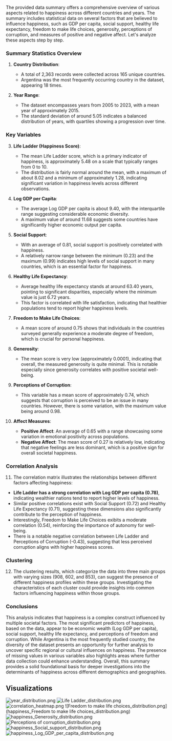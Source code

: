 The provided data summary offers a comprehensive overview of various aspects related to happiness across different countries and years. The summary includes statistical data on several factors that are believed to influence happiness, such as GDP per capita, social support, healthy life expectancy, freedom to make life choices, generosity, perceptions of corruption, and measures of positive and negative affect. Let's analyze these aspects step by step.

### Summary Statistics Overview

1. **Country Distribution**:
   - A total of 2,363 records were collected across 165 unique countries.
   - Argentina was the most frequently occurring country in the dataset, appearing 18 times.

2. **Year Range**:
   - The dataset encompasses years from 2005 to 2023, with a mean year of approximately 2015.
   - The standard deviation of around 5.05 indicates a balanced distribution of years, with quartiles showing a progression over time.

### Key Variables

3. **Life Ladder (Happiness Score)**:
   - The mean Life Ladder score, which is a primary indicator of happiness, is approximately 5.48 on a scale that typically ranges from 0 to 10.
   - The distribution is fairly normal around the mean, with a maximum of about 8.02 and a minimum of approximately 1.28, indicating significant variation in happiness levels across different observations.

4. **Log GDP per Capita**:
   - The average Log GDP per capita is about 9.40, with the interquartile range suggesting considerable economic diversity.
   - A maximum value of around 11.68 suggests some countries have significantly higher economic output per capita.

5. **Social Support**:
   - With an average of 0.81, social support is positively correlated with happiness.
   - A relatively narrow range between the minimum (0.23) and the maximum (0.99) indicates high levels of social support in many countries, which is an essential factor for happiness.

6. **Healthy Life Expectancy**:
   - Average healthy life expectancy stands at around 63.40 years, pointing to significant disparities, especially where the minimum value is just 6.72 years.
   - This factor is correlated with life satisfaction, indicating that healthier populations tend to report higher happiness levels.

7. **Freedom to Make Life Choices**:
   - A mean score of around 0.75 shows that individuals in the countries surveyed generally experience a moderate degree of freedom, which is crucial for personal happiness.

8. **Generosity**:
   - The mean score is very low (approximately 0.0001), indicating that overall, the measured generosity is quite minimal. This is notable especially since generosity correlates with positive societal well-being.

9. **Perceptions of Corruption**:
   - This variable has a mean score of approximately 0.74, which suggests that corruption is perceived to be an issue in many countries. However, there is some variation, with the maximum value being around 0.98.

10. **Affect Measures**:
    - **Positive Affect**: An average of 0.65 with a range showcasing some variation in emotional positivity across populations.
    - **Negative Affect**: The mean score of 0.27 is relatively low, indicating that negative feelings are less dominant, which is a positive sign for overall societal happiness.

### Correlation Analysis

11. The correlation matrix illustrates the relationships between different factors affecting happiness:
   - **Life Ladder has a strong correlation with Log GDP per capita (0.78)**, indicating wealthier nations tend to report higher levels of happiness.
   - Similar positive correlations exist with Social Support (0.72) and Healthy Life Expectancy (0.71), suggesting these dimensions also significantly contribute to the perception of happiness.
   - Interestingly, Freedom to Make Life Choices exibits a moderate correlation (0.54), reinforcing the importance of autonomy for well-being.
   - There is a notable negative correlation between Life Ladder and Perceptions of Corruption (-0.43), suggesting that less perceived corruption aligns with higher happiness scores.

### Clustering

12. The clustering results, which categorize the data into three main groups with varying sizes (908, 602, and 853), can suggest the presence of different happiness profiles within these groups. Investigating the characteristics of each cluster could provide insights into common factors influencing happiness within those groups.

### Conclusions

This analysis indicates that happiness is a complex construct influenced by multiple societal factors. The most significant predictors of happiness, based on the data, appear to be economic wealth (Log GDP per capita), social support, healthy life expectancy, and perceptions of freedom and corruption. While Argentina is the most frequently studied country, the diversity of the dataset presents an opportunity for further analysis to uncover specific regional or cultural influences on happiness. The presence of missing values in various variables also highlights areas where further data collection could enhance understanding. Overall, this summary provides a solid foundational basis for deeper investigations into the determinants of happiness across different demographics and geographies.

## Visualizations

![year_distribution.png](happiness_year_distribution.png)
![Life Ladder_distribution.png](happiness_Life_Ladder_distribution.png)
![correlation_heatmap.png](happiness_correlation_matrix.png)
![Freedom to make life choices_distribution.png](happiness_Freedom to make life choices_distribution.png)
![happiness_Generosity_distribution.png](happiness_Generosity_distribution.png)
![Perceptions of corruption_distribution.png](happiness_Perceptions_of_corruption_distribution.png)
![happiness_Social_support_distribution.png](happiness_Social_support_distribution.png)
![happiness_Log_GDP_per_capita_distribution.png](happiness_Log_GDP_per_capita_distribution.png)
